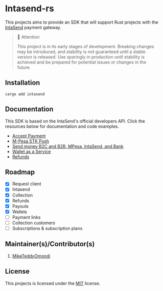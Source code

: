 # Intasend-rs

This projects aims to provide an SDK that will support Rust projects with the [IntaSend](https://intasend.com) payment gateway.

> 📌 Attention 
>
> This project is in its early stages of development. Breaking changes may be introduced, and stability is not guaranteed until a stable version is released. Use sparingly in production until stability is achieved and be prepared for potential issues or changes in the future.

## Installation

```shell
cargo add intasend
```

## Documentation

This SDK is based on the IntaSend's official developers API. Click the resources below for documentation and code examples.

- [Accept Payment](https://developers.intasend.com/docs/checkout-links)
- [M-Pesa STK Push](https://developers.intasend.com/docs/m-pesa-stk-push)
- [Send money B2C and B2B, MPesa, IntaSend, and Bank](https://developers.intasend.com/docs/send-money)
- [Wallet as a Service](https://developers.intasend.com/docs/wallets)
- [Refunds](https://developers.intasend.com/docs/creating-refunds)

## Roadmap

- [x] Request client
- [x] Intasend
- [x] Collection
- [x] Refunds
- [x] Payouts
- [x] Wallets 
- [ ] Payment links
- [ ] Collection customers
- [ ] Subscriptions & subscription plans

## Maintainer(s)/Contributor(s)

1. [MikeTeddyOmondi](https://github.com/MikeTeddyOmondi)

## License

This projects is licensed under the [MIT](./LICENSE.md) license.
